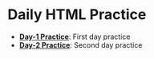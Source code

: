 # Daily HTML Practice 

- **[Day-1 Practice](../../tree/Day-1)**: First day practice
- **[Day-2 Practice](../../tree/Day-2)**: Second day practice 
